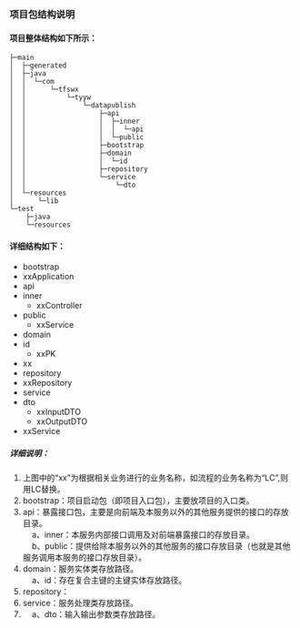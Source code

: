 ### 项目包结构说明  
#### 项目整体结构如下所示：

    ├─main
    │  ├─generated
    │  ├─java
    │  │  └─com
    │  │      └─tfswx
    │  │          └─tyyw
    │  │              └─datapublish
    │  │                  ├─api
    │  │                  │  ├─inner
    │  │                  │  │  └─api
    │  │                  │  └─public
    │  │                  ├─bootstrap
    │  │                  ├─domain
    │  │                  │  └─id
    │  │                  ├─repository
    │  │                  └─service
    │  │                      └─dto
    │  └─resources
    │      └─lib
    └─test
        ├─java
        └─resources

#### 详细结构如下：

- bootstrap        
 - xxApplication         
- api         
 - inner      
   - xxController       
 - public     
   - xxService          
- domain          
 - id         
   - xxPK       
 - xx     
- repository      
 - xxRepository           
- service         
 - dto        
   - xxInputDTO     
   - xxOutputDTO        
 - xxService      

##### 详细说明：  
1. 上图中的“xx”为根据相关业务进行的业务名称，如流程的业务名称为“LC”,则用LC替换。  
2. bootstrap：项目启动包（即项目入口包），主要放项目的入口类。  
3. api：暴露接口包，主要是向前端及本服务以外的其他服务提供的接口的存放目录。  
	&nbsp;&nbsp;&nbsp;&nbsp;a、inner：本服务内部接口调用及对前端暴露接口的存放目录。  
	&nbsp;&nbsp;&nbsp;&nbsp;b、public：提供给除本服务以外的其他服务的接口存放目录（也就是其他服务调用本服务的接口存放目录）。  
4. domain：服务实体类存放路径。  
	&nbsp;&nbsp;&nbsp;&nbsp;a、id：存在复合主键的主键实体存放路径。  
5. repository：  
6. service：服务处理类存放路径。  
7.  &nbsp;&nbsp;&nbsp;&nbsp;a、dto：输入输出参数类存放路径。  



